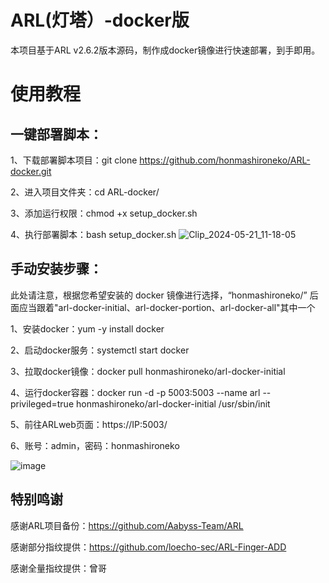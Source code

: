 # ARL(灯塔）-docker版
本项目基于ARL v2.6.2版本源码，制作成docker镜像进行快速部署，到手即用。
# 使用教程
## 一键部署脚本：
1、下载部署脚本项目：git clone https://github.com/honmashironeko/ARL-docker.git

2、进入项目文件夹：cd ARL-docker/

3、添加运行权限：chmod +x setup_docker.sh

4、执行部署脚本：bash setup_docker.sh
![Clip_2024-05-21_11-18-05](https://github.com/honmashironeko/ARL-docker/assets/139044047/84b17c4d-7005-4d61-81b0-b91e4d5e6df4)


## 手动安装步骤：
此处请注意，根据您希望安装的 docker 镜像进行选择，“honmashironeko/” 后面应当跟着"arl-docker-initial、arl-docker-portion、arl-docker-all"其中一个
  
1、安装docker：yum -y install docker

2、启动docker服务：systemctl start docker

3、拉取docker镜像：docker pull honmashironeko/arl-docker-initial

4、运行docker容器：docker run -d -p 5003:5003 --name arl --privileged=true honmashironeko/arl-docker-initial /usr/sbin/init         

5、前往ARLweb页面：https://IP:5003/

6、账号：admin，密码：honmashironeko

![image](https://github.com/honmashironeko/ARL-docker/assets/139044047/46504320-97b4-44e3-aa06-ba121cb33cd6)
## 特别鸣谢
感谢ARL项目备份：https://github.com/Aabyss-Team/ARL

感谢部分指纹提供：https://github.com/loecho-sec/ARL-Finger-ADD

感谢全量指纹提供：曾哥
